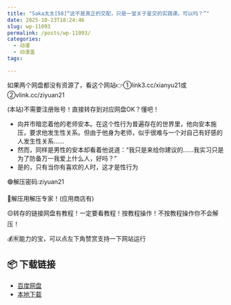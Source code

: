 ```yaml
---
title: "Saka太太[58]“这不是真正的交配，只是一堂关于星交的实践课。可以吗？”"
date: 2025-10-23T18:24:46
slug: wp-11093
permalink: /posts/wp-11093/
categories:
  - 动漫
  - 动漫盖
tags:

---
```


如果两个网盘都没有资源了，看这个网站👉①link3.cc/xianyu21或②vlink.cc/ziyuan21

(本站)不需要注册账号！直接转存到对应网盘OK？懂吧！

*   向井市暗恋着他的老师安本。在这个性行为普遍存在的世界里，他向安本施压，要求他发生性关系。但由于他身为老师，似乎很难与一个对自己有好感的人发生性关系……
*   然而，同样是男性的安本却看着他说道：“我只是来给你建议的……我实习只是为了防备万一我爱上什么人，好吗？”
*   是的，只有当你有喜欢的人时，这才是性行为

🟢解压密码:ziyuan21

🔵解压用解压专家！(应用商店有)

🟡转存的链接网盘有教程！一定要看教程！按教程操作！不按教程操作你不会解压！

💰🈶能力的宝，可以点左下角赞赏支持一下网站运行

## 📦 下载链接
- [百度网盘](https://blziyuan21.com/pay-download/11093?key=a3fb803d18&down_id=0)
- [本地下载](https://blziyuan21.com/pay-download/11093?key=a3fb803d18&down_id=1)

